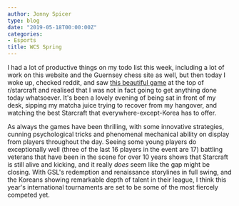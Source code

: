 ```yaml
---
author: Jonny Spicer
type: blog
date: "2019-05-18T00:00:00Z"
categories:
- Esports
title: WCS Spring
---
```

I had a lot of productive things on my todo list this week, including a lot of work on this website and the Guernsey chess site as well, but then today I woke up,
checked reddit, and saw [this beautiful game](https://www.youtube.com/watch?v=unLLM3Jann8&t=920s) at the top of r/starcraft and realised that I was not in fact
going to get anything done today whatsoever. It's been a lovely evening of being sat in front of my desk, sipping my matcha juice trying to recover from my
hangover, and watching the best Starcraft that everywhere-except-Korea has to offer.

As always the games have been thrilling, with some innovative strategies, cunning psychological tricks and phenomenal mechanical ability on display from players
throughout the day. Seeing some young players do exceptionally well (three of the last 16 players in the event are 17) battling veterans that have been in the
scene for over 10 years shows that Starcraft is still alive and kicking, and it really *does* seem like the gap might be closing. With GSL's redemption and
renaissance storylines in full swing, and the Koreans showing remarkable depth of talent in their league, I think this year's international tournaments are
set to be some of the most fiercely competed yet.
